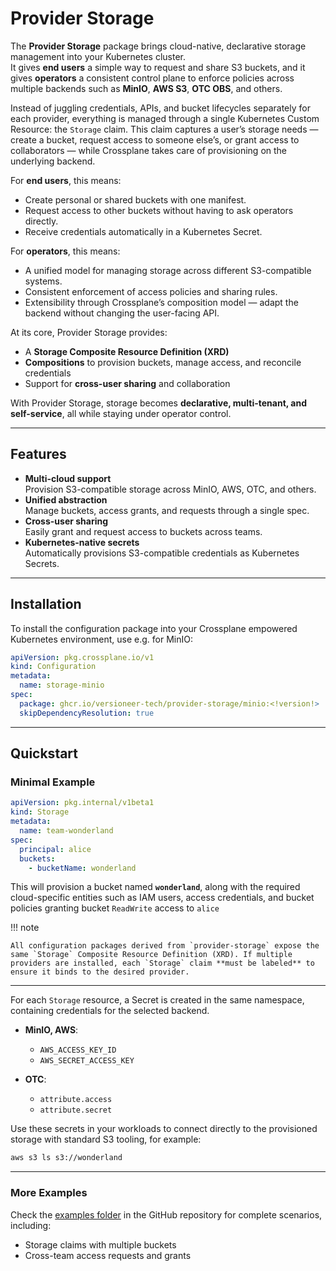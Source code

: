 # Provider Storage

The **Provider Storage** package brings cloud-native, declarative storage management into your Kubernetes cluster.  
It gives **end users** a simple way to request and share S3 buckets, and it gives **operators** a consistent control plane to enforce policies across multiple backends such as **MinIO**, **AWS S3**, **OTC OBS**, and others.

Instead of juggling credentials, APIs, and bucket lifecycles separately for each provider, everything is managed through a single Kubernetes Custom Resource: the `Storage` claim.  This claim captures a user’s storage needs — create a bucket, request access to someone else’s, or grant access to collaborators — while Crossplane takes care of provisioning on the underlying backend.

For **end users**, this means:
- Create personal or shared buckets with one manifest.  
- Request access to other buckets without having to ask operators directly.  
- Receive credentials automatically in a Kubernetes Secret.  

For **operators**, this means:
- A unified model for managing storage across different S3-compatible systems.  
- Consistent enforcement of access policies and sharing rules.  
- Extensibility through Crossplane’s composition model — adapt the backend without changing the user-facing API.  

At its core, Provider Storage provides:
- A **Storage Composite Resource Definition (XRD)**  
- **Compositions** to provision buckets, manage access, and reconcile credentials  
- Support for **cross-user sharing** and collaboration  

With Provider Storage, storage becomes **declarative, multi-tenant, and self-service**, all while staying under operator control.


---

## Features

- **Multi-cloud support**  
  Provision S3-compatible storage across MinIO, AWS, OTC, and others.
- **Unified abstraction**  
  Manage buckets, access grants, and requests through a single spec.  
- **Cross-user sharing**  
  Easily grant and request access to buckets across teams.  
- **Kubernetes-native secrets**  
  Automatically provisions S3-compatible credentials as Kubernetes Secrets.  

---

## Installation

To install the configuration package into your Crossplane empowered Kubernetes environment, use e.g. for MinIO: 

```yaml
apiVersion: pkg.crossplane.io/v1
kind: Configuration
metadata:
  name: storage-minio
spec:
  package: ghcr.io/versioneer-tech/provider-storage/minio:<!version!>
  skipDependencyResolution: true
```

---

## Quickstart

### Minimal Example

```yaml
apiVersion: pkg.internal/v1beta1
kind: Storage
metadata:
  name: team-wonderland
spec:
  principal: alice
  buckets:
    - bucketName: wonderland
```

This will provision a bucket named **`wonderland`**, along with the required cloud-specific entities such as IAM users, access credentials, and bucket policies granting bucket `ReadWrite` access to `alice`

!!! note

    All configuration packages derived from `provider-storage` expose the same `Storage` Composite Resource Definition (XRD). If multiple providers are installed, each `Storage` claim **must be labeled** to ensure it binds to the desired provider.

---

For each `Storage` resource, a Secret is created in the same namespace, containing credentials for the selected backend.

- **MinIO, AWS**:  
  - `AWS_ACCESS_KEY_ID`  
  - `AWS_SECRET_ACCESS_KEY`

- **OTC**:  
  - `attribute.access`  
  - `attribute.secret`

Use these secrets in your workloads to connect directly to the provisioned storage with standard S3 tooling, for example:

```bash
aws s3 ls s3://wonderland
```

---

### More Examples
Check the [examples folder](https://github.com/versioneer-tech/provider-storage/tree/main/examples/base) in the GitHub repository for complete scenarios, including:

- Storage claims with multiple buckets
- Cross-team access requests and grants